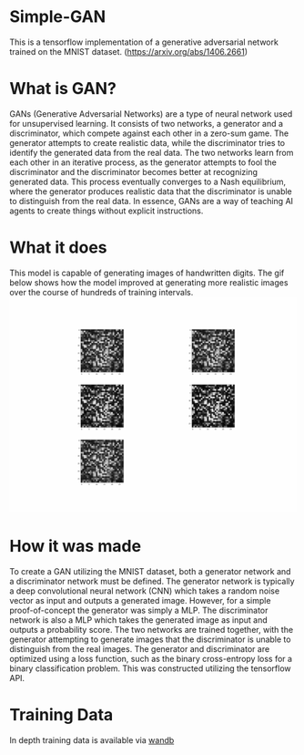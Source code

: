 # Simple-GAN
This is a tensorflow implementation of a generative adversarial network trained on the MNIST dataset. (https://arxiv.org/abs/1406.2661)

# What is GAN?
GANs (Generative Adversarial Networks) are a type of neural network used for unsupervised learning. It consists of two networks, a generator and a discriminator, which compete against each other in a zero-sum game. The generator attempts to create realistic data, while the discriminator tries to identify the generated data from the real data. The two networks learn from each other in an iterative process, as the generator attempts to fool the discriminator and the discriminator becomes better at recognizing generated data. This process eventually converges to a Nash equilibrium, where the generator produces realistic data that the discriminator is unable to distinguish from the real data. In essence, GANs are a way of teaching AI agents to create things without explicit instructions.

# What it does
This model is capable of generating images of handwritten digits. The gif below shows how the model improved at generating more realistic images over the course of hundreds of training intervals. 
![Alt Text](https://github.com/raphael2G/Simple-GAN/blob/main/output.gif)

# How it was made
To create a GAN utilizing the MNIST dataset, both a generator network and a discriminator network must be defined. The generator network is typically a deep convolutional neural network (CNN) which takes a random noise vector as input and outputs a generated image. However, for a simple proof-of-concept the generator was simply a MLP. The discriminator network is also a MLP which takes the generated image as input and outputs a probability score. The two networks are trained together, with the generator attempting to generate images that the discriminator is unable to distinguish from the real images. The generator and discriminator are optimized using a loss function, such as the binary cross-entropy loss for a binary classification problem. This was constructed utilizing the tensorflow API. 

# Training Data
In depth training data is available via [wandb](https://wandb.ai/raphael1/simple-gan/runs/1e4uw5zq?workspace=user-raphael1)

